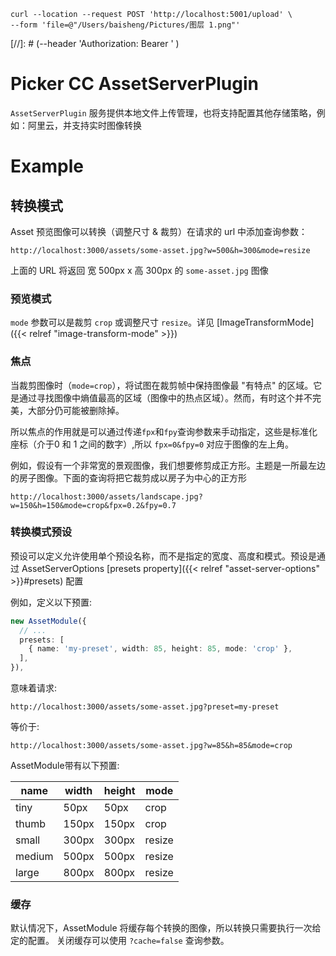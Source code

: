 ```
curl --location --request POST 'http://localhost:5001/upload' \
--form 'file=@"/Users/baisheng/Pictures/图层 1.png"'
```

[//]: # (--header 'Authorization: Bearer ' \)


# Picker CC AssetServerPlugin
`AssetServerPlugin` 服务提供本地文件上传管理，也将支持配置其他存储策略，例如：阿里云，并支持实时图像转换

# Example
## 转换模式

Asset 预览图像可以转换（调整尺寸 & 裁剪）在请求的 url 中添加查询参数：

`http://localhost:3000/assets/some-asset.jpg?w=500&h=300&mode=resize`

上面的 URL 将返回 宽 500px x 高 300px 的 `some-asset.jpg` 图像

### 预览模式

`mode` 参数可以是裁剪 `crop` 或调整尺寸 `resize`。详见  [ImageTransformMode]({{< relref "image-transform-mode" >}})

### 焦点

当裁剪图像时（`mode=crop`），将试图在裁剪帧中保持图像最 "有特点" 的区域。它是通过寻找图像中熵值最高的区域（图像中的热点区域）。然而，有时这个并不完美，大部分仍可能被删除掉。

所以焦点的作用就是可以通过传递`fpx`和`fpy`查询参数来手动指定，这些是标准化座标（介于0 和 1 之间的数字）,所以 `fpx=0&fpy=0` 对应于图像的左上角。

例如，假设有一个非常宽的景观图像，我们想要修剪成正方形。主题是一所最左边的房子图像。下面的查询将把它裁剪成以房子为中心的正方形

`http://localhost:3000/assets/landscape.jpg?w=150&h=150&mode=crop&fpx=0.2&fpy=0.7`

### 转换模式预设

预设可以定义允许使用单个预设名称，而不是指定的宽度、高度和模式。预设是通过 AssetServerOptions [presets property]({{< relref "asset-server-options" >}}#presets) 配置

例如，定义以下预置:

```ts
new AssetModule({
  // ...
  presets: [
    { name: 'my-preset', width: 85, height: 85, mode: 'crop' },
  ],
}),
```

意味着请求:

`http://localhost:3000/assets/some-asset.jpg?preset=my-preset`

等价于:

`http://localhost:3000/assets/some-asset.jpg?w=85&h=85&mode=crop`

AssetModule带有以下预置:

name | width | height | mode
-----|-------|--------|-----
tiny | 50px | 50px | crop
thumb | 150px | 150px | crop
small | 300px | 300px | resize
medium | 500px | 500px | resize
large | 800px | 800px | resize

### 缓存
默认情况下，AssetModule 将缓存每个转换的图像，所以转换只需要执行一次给定的配置。
关闭缓存可以使用 `?cache=false` 查询参数。

